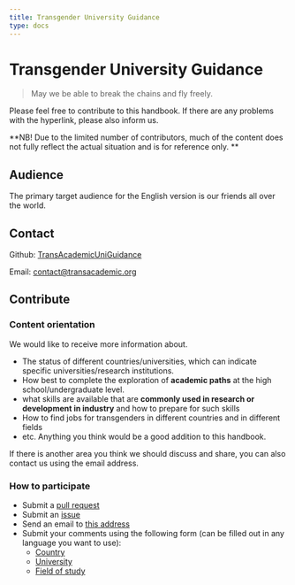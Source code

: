 ```yaml
---
title: Transgender University Guidance
type: docs
---
```


# Transgender University Guidance

> May we be able to break the chains and fly freely.

Please feel free to contribute to this handbook. If there are any problems with the hyperlink, please also inform us.

**NB! Due to the limited number of contributors, much of the content does not fully reflect the actual situation and is for reference only. **

## Audience

The primary target audience for the English version is our friends all over the world.

## Contact

Github: [TransAcademicUniGuidance](https://github.com/Linzh7/TransAcademicUniGuide)

Email: [contact@transacademic.org](mailto:contact@transacademic.org)

## Contribute

### Content orientation

We would like to receive more information about.
- The status of different countries/universities, which can indicate specific universities/research institutions.
- How best to complete the exploration of **academic paths** at the high school/undergraduate level.
- what skills are available that are **commonly used in research or development in industry** and how to prepare for such skills
- How to find jobs for transgenders in different countries and in different fields
- etc. Anything you think would be a good addition to this handbook.

If there is another area you think we should discuss and share, you can also contact us using the email address.

### How to participate

- Submit a [pull request](https://github.com/Linzh7/TransAcademicUniGuide/pulls)
- Submit an [issue](https://github.com/Linzh7/TransAcademicUniGuide/issues)
- Send an email to [this address](mailto:contact@transacademic.org)
- Submit your comments using the following form (can be filled out in any language you want to use):
  - [Country](https://docs.google.com/forms/d/e/1FAIpQLSfm40NK_kWylDTy-cIhUibpX1LaVx-6vw4EF2x7SgXSIhlXOA/viewform)
  - [University](https://docs.google.com/forms/d/e/1FAIpQLSdTduZ0wpgJ3W4LDPQ6u_Vm6Gi_AMZYZnwYFl5ifT8SO4yJmA/viewform)
  - [Field of study](https://docs.google.com/forms/d/e/1FAIpQLScgX2iVOC2_5Z3tmbp4kJq6Es2RrEOypUpzaoNIEg-5yNmqFw/viewform)
